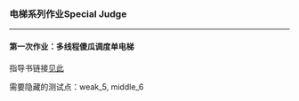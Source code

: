 ### 电梯系列作业Special Judge

------

#### 第一次作业：多线程傻瓜调度单电梯

指导书链接[见此](https://gitlab.buaaoo.top/oo_course_2019/homework-guide-books/blob/master/Unit2%20-%20Elevator/%E9%9D%A2%E5%90%91%E5%AF%B9%E8%B1%A1%E7%94%B5%E6%A2%AF%E7%B3%BB%E5%88%97%E7%AC%AC%E4%B8%80%E6%AC%A1%E6%8C%87%E5%AF%BC%E4%B9%A6.md)

需要隐藏的测试点：weak_5, middle_6
